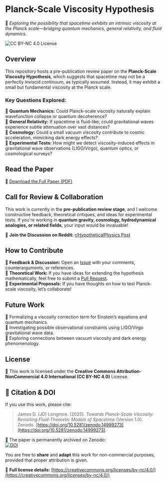 # **Planck-Scale Viscosity Hypothesis**  

🚀 *Exploring the possibility that spacetime exhibits an intrinsic viscosity at the Planck scale—bridging quantum mechanics, general relativity, and fluid dynamics.*  

![CC BY-NC 4.0 License](https://img.shields.io/badge/License-CC%20BY--NC%204.0-lightgrey.svg)  

## **Overview**  
This repository hosts a pre-publication review paper on the **Planck-Scale Viscosity Hypothesis**, which suggests that spacetime may not be a perfectly inviscid continuum, as typically assumed. Instead, it may exhibit a small but fundamental viscosity at the Planck scale.  

### **Key Questions Explored:**  
🔹 **Quantum Mechanics:** Could Planck-scale viscosity naturally explain wavefunction collapse or quantum decoherence?  
🔹 **General Relativity:** If spacetime is fluid-like, could gravitational waves experience subtle attenuation over vast distances?  
🔹 **Cosmology:** Could a small vacuum viscosity contribute to cosmic acceleration, mimicking dark energy effects?  
🔹 **Experimental Tests:** How might we detect viscosity-induced effects in gravitational wave observations (LIGO/Virgo), quantum optics, or cosmological surveys?  

## **Read the Paper**  
📄 [Download the Full Paper (PDF)](https://github.com/jdlongmire/PlanckViscosityHypothesis/blob/main/Viscosity_Hypothesis_Review.pdf)  

## **Call for Review & Collaboration**  
This work is currently in the **pre-publication review stage**, and I welcome constructive feedback, theoretical critiques, and ideas for experimental tests. If you're working in **quantum gravity, cosmology, hydrodynamical analogies, or related fields**, your input would be invaluable!  

📢 **Join the Discussion on Reddit:** [r/HypotheticalPhysics Post](https://www.reddit.com/r/HypotheticalPhysics/comments/1j7wq9y/here_is_a_hypothesis_spacetime_exhibits_an/)  

## **How to Contribute**  
🔹 **Feedback & Discussion:** Open an [Issue](https://github.com/YOUR_GITHUB/PlanckViscosityHypothesis/issues) with your comments, counterarguments, or references.  
🔹 **Theoretical Work:** If you have ideas for extending the hypothesis mathematically, feel free to submit a [Pull Request](https://github.com/YOUR_GITHUB/PlanckViscosityHypothesis/pulls).  
🔹 **Experimental Proposals:** If you have thoughts on how to test Planck-scale viscosity, let’s collaborate!  

## **Future Work**  
📌 Formalizing a viscosity correction term for Einstein’s equations and quantum mechanics.  
📌 Investigating possible observational constraints using LIGO/Virgo gravitational wave data.  
📌 Exploring connections between vacuum viscosity and dark energy phenomenology.  

## **License**  
📜 This work is licensed under the **Creative Commons Attribution-NonCommercial 4.0 International (CC BY-NC 4.0)** License.  

## 📜 Citation & DOI  

If you use this work, please cite:  

> James D. (JD) Longmire. (2025). *Towards Planck-Scale Viscosity: Revisiting Fluid-Theoretic Models of Spacetime* (Version 1.0).  
> Zenodo. [https://doi.org/10.5281/zenodo.14999273](https://doi.org/10.5281/zenodo.14999273).  

📄 The paper is permanently archived on Zenodo:  
[![DOI](https://zenodo.org/badge/DOI/10.5281/zenodo.14999273.svg)](https://doi.org/10.5281/zenodo.14999273)


You are free to **share** and **adapt** this work for non-commercial purposes, provided that proper attribution is given.  

🔗 **Full license details:** [https://creativecommons.org/licenses/by-nc/4.0/](https://creativecommons.org/licenses/by-nc/4.0/)  
